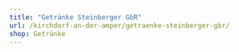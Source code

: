 ```yaml
---
title: "Getränke Steinberger GbR"
url: /kirchdorf-an-der-amper/getraenke-steinberger-gbr/
shop: Getränke
---
```


